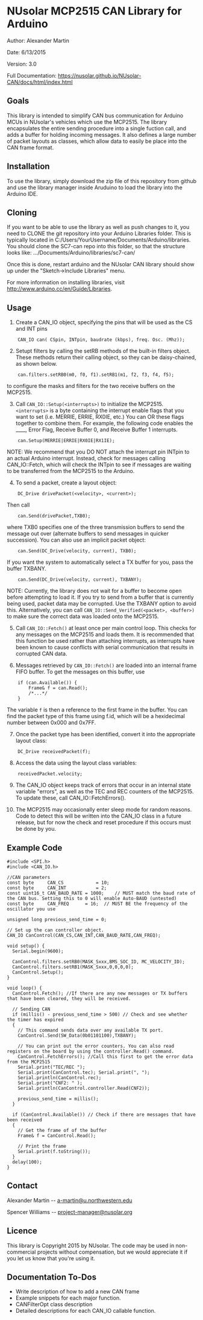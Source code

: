 NUsolar MCP2515 CAN Library for Arduino
=====================

Author:   Alexander Martin

Date:		  6/13/2015

Version:	3.0

Full Documentation: https://nusolar.github.io/NUsolar-CAN/docs/html/index.html

Goals
-----
This library is intended to simplify CAN bus communication for Arduino MCUs in NUsolar's vehicles which use the MCP2515. The library encapsulates the entire sending procedure into a single fuction call, and adds a buffer for holding incoming messages. It also defines a large number of packet layouts as classes, which allow data to easily be place into the CAN frame format.

Installation
-----
To use the library, simply download the zip file of this repository from github and use the library manager inside Aruduino to load the library into the Arduino IDE.

Cloning
-----
If you want to be able to use the library as well as push changes to it, you need to CLONE the git repository into your Arduino Libraries folder. This is typically located in C:/Users/YourUsername/Documents/Arduino/libraries. You should clone the SC7-can repo into this folder, so that the structure looks like: .../Documents/Arduino/libraries/sc7-can/

Once this is done, restart arduino and the NUsolar CAN library should show up under the "Sketch->Include Libraries" menu.

For more information on installing libraries, visit http://www.arduino.cc/en/Guide/Libraries.


Usage
-----
1. Create a CAN_IO object, specifying the pins that will be used as the CS and INT pins
```
    CAN_IO can( CSpin, INTpin, baudrate (kbps), freq. Osc. (Mhz));
```
 
 
2. Setupt filters by calling the setRB<n> methods of the built-in filters object. These methods return their calling object, so they can be daisy-chained, as shown below.
``` 
    can.filters.setRB0(m0, f0, f1).setRB1(m1, f2, f3, f4, f5);
```
to configure the masks and filters for the two receive buffers on the MCP2515.


3. Call ```CAN_IO::Setup(<interrupts>)``` to initialize the MCP2515.
	```<interrupts>``` is a byte containing the interrupt enable flags that you want to set (i.e. MERRIE, ERRIE, RX0IE, etc.) You can OR these flags together to combine them. For example, the following code enables the ____, Error Flag, Receive Buffer 0, and Receive Buffer 1 interrupts.
```
    can.Setup(MERRIE|ERRIE|RX0IE|RX1IE);
```
NOTE: We recommend that you DO NOT attach the interrupt pin INTpin to an actual Arduino interrupt. Instead, check for messages calling CAN_IO::Fetch, which will check the INTpin to see if messages are waiting to be transferred from the MCP2515 to the Arduino.
 

4. To send a packet, create a layout object:
```
    DC_Drive drivePacket(<velocity>, <current>);
```
Then call
```
    can.Send(drivePacket,TXB0);
```
where TXB0 specifies one of the three transmission buffers to send the message out over (alternate buffers to send messages in quicker succession).
You can also use an implicit packet object:
```	
    can.Send(DC_Drive(velocity, current), TXB0);
```
If you want the system to automatically select a TX buffer for you, pass the buffer TXBANY.
```
  	can.Send(DC_Drive(velocity, current), TXBANY);
```
NOTE: Currently, the library does not wait for a buffer to become open before attempting to load it. If you try to send from a buffer that is currently being used, packet data may be corrupted. Use the TXBANY option to avoid this. Alternatively, you can call ```CAN_IO::Send_Verified(<packet>, <buffer>)``` to make sure the correct data was loaded onto the MCP2515.
 

5. Call ```CAN_IO::Fetch()``` at least once per main control loop. This checks for any messages on the MCP2515 and loads them. It is recommended that this function be used rather than attaching interrupts, as interrupts have been known to cause conflicts with serial communication that results in corrupted CAN data.
 

6. Messages retrieved by ```CAN_IO::Fetch()``` are loaded into an internal frame FIFO buffer. To get the messages on this buffer, use
```
	if (can.Available()) {
		Frame& f = can.Read();
		/*...*/
	}
```
The variable ``` f ``` is then a reference to the first frame in the buffer.
You can find the packet type of this frame using f.id, which will be a hexidecimal number between 0x000 and 0x7FF.


7. Once the packet type has been identified, convert it into the appropriate layout class:
```	
    DC_Drive receivedPacket(f);
```

8. Access the data using the layout class variables:
```
    receivedPacket.velocity;
```
 

9. The CAN_IO object keeps track of errors that occur in an internal state variable "errors", as well as the TEC and REC counters of the MCP2515. To update these, call CAN_IO::FetchErrors().
 

10. The MCP2515 may occasionally enter sleep mode for random reasons. Code to detect this will be written into the CAN_IO class in a future release, but for now the check and reset procedure if this occurs must be done by you.


Example Code
------------
```
#include <SPI.h>
#include <CAN_IO.h>

//CAN parameters
const byte     CAN_CS 	 		 = 10;
const byte     CAN_INT	 		 = 2;
const uint16_t CAN_BAUD_RATE = 1000;	// MUST match the baud rate of the CAN bus. Setting this to 0 will enable Auto-BAUD (untested)
const byte     CAN_FREQ      = 16;	// MUST BE the frequency of the oscillator you use

unsigned long previous_send_time = 0;

// Set up the can controller object.
CAN_IO CanControl(CAN_CS,CAN_INT,CAN_BAUD_RATE,CAN_FREQ);

void setup() {
  Serial.begin(9600);
  
  CanControl.filters.setRB0(MASK_Sxxx,BMS_SOC_ID, MC_VELOCITY_ID); 
  CanControl.filters.setRB1(MASK_Sxxx,0,0,0,0);
  CanControl.Setup();
}

void loop() {
  CanControl.Fetch(); //If there are any new messages or TX buffers that have been cleared, they will be received.

  // Sending CAN
  if (millis() - previous_send_time > 500) // Check and see whether the timer has expired
  {
    // This command sends data over any available TX port.
    CanControl.Send(SW_Data(0b01101100),TXBANY);
    
    // You can print out the error counters. You can also read registers on the board by using the controller.Read() command.
    CanControl.FetchErrors(); //Call this first to get the error data from the MCP2515
    Serial.print("TEC/REC ");
    Serial.print(CanControl.tec); Serial.print(", ");
    Serial.println(CanControl.rec);
    Serial.print("CNF2: " );
    Serial.println(CanControl.controller.Read(CNF2));

    previous_send_time = millis();
  }

  if (CanControl.Available()) // Check if there are messages that have been received
  {
  	// Get the frame of of the buffer
  	Frame& f = CanControl.Read();

  	// Print the frame
  	Serial.print(f.toString());
  }
  delay(100);
}
```

Contact
-------
Alexander Martin -- a-martin@u.northwestern.edu

Spencer Williams -- project-manager@nusolar.org

Licence
-------
This library is Copyright 2015 by NUsolar. The code may be used in non-commercial projects without compensation, but we would appreciate it if you let us know that you're using it.

Documentation To-Dos
-------
- Write description of how to add a new CAN frame
- Example snippets for each major function.
- CANFilterOpt class description
- Detailed descriptions for each CAN_IO callable function.